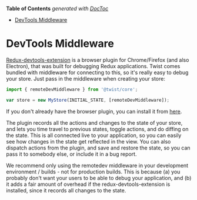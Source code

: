 <!-- START doctoc generated TOC please keep comment here to allow auto update -->
<!-- DON'T EDIT THIS SECTION, INSTEAD RE-RUN doctoc TO UPDATE -->
**Table of Contents**  *generated with [DocToc](https://github.com/thlorenz/doctoc)*

- [DevTools Middleware](#devtools-middleware)

<!-- END doctoc generated TOC please keep comment here to allow auto update -->

# DevTools Middleware

[Redux-devtools-extension](https://github.com/zalmoxisus/redux-devtools-extension) is a browser plugin for Chrome/Firefox (and also Electron), that was built for debugging Redux applications. Twist comes bundled with middleware for connecting to this, so it's really easy to debug your store. Just pass in the middleware when creating your store:

```javascript
import { remoteDevMiddleware } from '@twist/core';

var store = new MyStore(INITIAL_STATE, [remoteDevMiddleware]);
```

If you don't already have the browser plugin, you can install it from [here](https://github.com/zalmoxisus/redux-devtools-extension).

The plugin records all the actions and changes to the state of your store, and lets you time travel to previous states, toggle actions, and do diffing on the state. This is all connected live to your application, so you can easily see how changes in the state get reflected in the view. You can also dispatch actions from the plugin, and save and restore the state, so you can pass it to somebody else, or include it in a bug report.

We recommend only using the remotedev middleware in your development environment / builds - not for production builds. This is because (a) you probably don't want your users to be able to debug your application, and (b) it adds a fair amount of overhead if the redux-devtools-extension is installed, since it records all changes to the state.